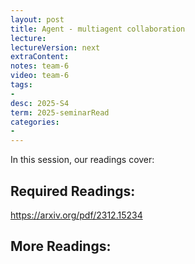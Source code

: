 ```yaml
---
layout: post
title: Agent - multiagent collaboration  
lecture: 
lectureVersion: next
extraContent: 
notes: team-6
video: team-6
tags:
- 
desc: 2025-S4
term: 2025-seminarRead
categories:
- 
---
```



In this session, our readings cover: 

## Required Readings: 

https://arxiv.org/pdf/2312.15234
  


## More Readings: 

